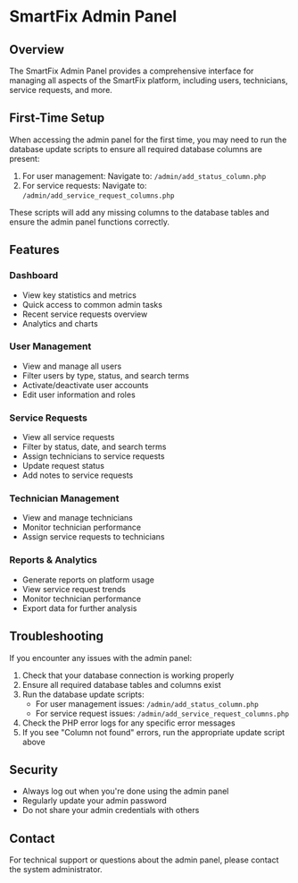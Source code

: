 # SmartFix Admin Panel

## Overview
The SmartFix Admin Panel provides a comprehensive interface for managing all aspects of the SmartFix platform, including users, technicians, service requests, and more.

## First-Time Setup
When accessing the admin panel for the first time, you may need to run the database update scripts to ensure all required database columns are present:

1. For user management: Navigate to: `/admin/add_status_column.php`
2. For service requests: Navigate to: `/admin/add_service_request_columns.php`

These scripts will add any missing columns to the database tables and ensure the admin panel functions correctly.

## Features

### Dashboard
- View key statistics and metrics
- Quick access to common admin tasks
- Recent service requests overview
- Analytics and charts

### User Management
- View and manage all users
- Filter users by type, status, and search terms
- Activate/deactivate user accounts
- Edit user information and roles

### Service Requests
- View all service requests
- Filter by status, date, and search terms
- Assign technicians to service requests
- Update request status
- Add notes to service requests

### Technician Management
- View and manage technicians
- Monitor technician performance
- Assign service requests to technicians

### Reports & Analytics
- Generate reports on platform usage
- View service request trends
- Monitor technician performance
- Export data for further analysis

## Troubleshooting
If you encounter any issues with the admin panel:

1. Check that your database connection is working properly
2. Ensure all required database tables and columns exist
3. Run the database update scripts:
   - For user management issues: `/admin/add_status_column.php`
   - For service request issues: `/admin/add_service_request_columns.php`
4. Check the PHP error logs for any specific error messages
5. If you see "Column not found" errors, run the appropriate update script above

## Security
- Always log out when you're done using the admin panel
- Regularly update your admin password
- Do not share your admin credentials with others

## Contact
For technical support or questions about the admin panel, please contact the system administrator.